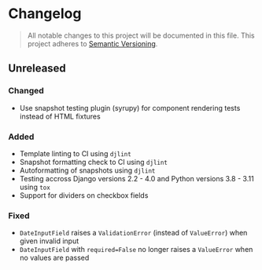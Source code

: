 # Changelog

> All notable changes to this project will be documented in this file. This project adheres to [Semantic Versioning](https://semver.org/spec/v2.0.0.html).

## Unreleased

### Changed

-   Use snapshot testing plugin (syrupy) for component rendering tests instead of HTML fixtures

### Added

-   Template linting to CI using `djlint`
-   Snapshot formatting check to CI using `djlint`
-   Autoformatting of snapshots using `djlint`
-   Testing accross Django versions 2.2 - 4.0 and Python versions 3.8 - 3.11 using `tox`
-   Support for dividers on checkbox fields

### Fixed

-   `DateInputField` raises a `ValidationError` (instead of `ValueError`) when given invalid input
-   `DateInputField` with `required=False` no longer raises a `ValueError` when no values are passed

